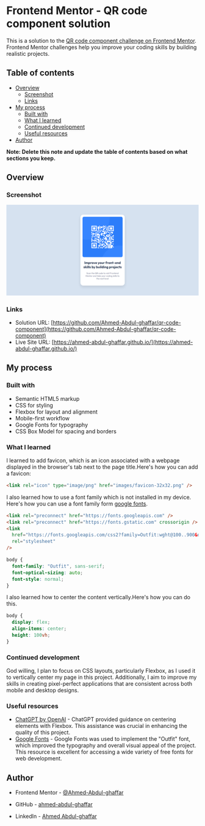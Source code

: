 # Frontend Mentor - QR code component solution

This is a solution to the [QR code component challenge on Frontend Mentor](https://www.frontendmentor.io/challenges/qr-code-component-iux_sIO_H). Frontend Mentor challenges help you improve your coding skills by building realistic projects.

## Table of contents

- [Overview](#overview)
  - [Screenshot](#screenshot)
  - [Links](#links)
- [My process](#my-process)
  - [Built with](#built-with)
  - [What I learned](#what-i-learned)
  - [Continued development](#continued-development)
  - [Useful resources](#useful-resources)
- [Author](#author)

**Note: Delete this note and update the table of contents based on what sections you keep.**

## Overview

### Screenshot

![](design/my-design.png)

### Links

- Solution URL: [https://github.com/Ahmed-Abdul-ghaffar/qr-code-component](https://github.com/Ahmed-Abdul-ghaffar/qr-code-component)
- Live Site URL: [https://ahmed-abdul-ghaffar.github.io/](https://ahmed-abdul-ghaffar.github.io/)

## My process

### Built with

- Semantic HTML5 markup
- CSS for styling
- Flexbox for layout and alignment
- Mobile-first workflow
- Google Fonts for typography
- CSS Box Model for spacing and borders

### What I learned

I learned to add favicon, which is an icon associated with a webpage displayed in the browser's tab next to the page title.Here's how you can add a favicon:

```html
<link rel="icon" type="image/png" href="images/favicon-32x32.png" />
```

I also learned how to use a font family which is not installed in my device. Here's how you can use a font family form [google fonts](https://fonts.google.com/).

```html
<link rel="preconnect" href="https://fonts.googleapis.com" />
<link rel="preconnect" href="https://fonts.gstatic.com" crossorigin />
<link
  href="https://fonts.googleapis.com/css2?family=Outfit:wght@100..900&display=swap"
  rel="stylesheet"
/>
```

```css
body {
  font-family: "Outfit", sans-serif;
  font-optical-sizing: auto;
  font-style: normal;
}
```

I also learned how to center the content vertically.Here's how you can do this.

```css
body {
  display: flex;
  align-items: center;
  height: 100vh;
}
```

### Continued development

God willing, I plan to focus on CSS layouts, particularly Flexbox, as I used it to vertically center my page in this project. Additionally, I aim to improve my skills in creating pixel-perfect applications that are consistent across both mobile and desktop designs.

### Useful resources

- [ChatGPT by OpenAI](https://openai.com/chatgpt/) - ChatGPT provided guidance on centering elements with Flexbox. This assistance was crucial in enhancing the quality of this project.
- [Google Fonts](https://fonts.google.com/) - Google Fonts was used to implement the "Outfit" font, which improved the typography and overall visual appeal of the project. This resource is excellent for accessing a wide variety of free fonts for web development.

## Author

- Frontend Mentor - [@Ahmed-Abdul-ghaffar](https://www.frontendmentor.io/profile/Ahmed-Abdul-ghaffar)

- GitHub - [ahmed-abdul-ghaffar](https://github.com/ahmed-abdul-ghaffar)

- LinkedIn - [Ahmed Abdul-ghaffar](https://www.linkedin.com/in/ahmed-abdul-ghaffar-79535b23a/)
